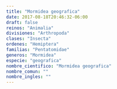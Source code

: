 ```yaml
---
title: "Mormidea geografica"
date: 2017-08-18T20:46:32-06:00
draft: false
reinos: "Animalia"
divisiones: "Arthropoda"
clases: "Insecta"
ordenes: "Hemiptera"
familias: "Pentatomidae"
generos: "Mormidea"
especie: "geografica"
nombre_cientifico: "Mormidea geografica"
nombre_comun: ""
nombre_ingles: ""
---
```

